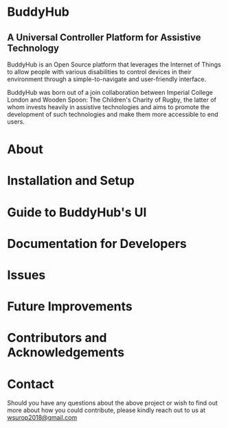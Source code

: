 # BuddyHub
## A Universal Controller Platform for Assistive Technology
BuddyHub is an Open Source platform that leverages the Internet of Things to allow people with various disabilities to control devices in their environment through a simple-to-navigate and user-friendly interface.

BuddyHub was born out of a join collaboration between Imperial College London and Wooden Spoon: The Children's Charity of Rugby, the latter of whom invests heavily in assistive technologies and aims to promote the development of such technologies and make them more accessible to end users.

# About

# Installation and Setup

# Guide to BuddyHub's UI

# Documentation for Developers

# Issues

# Future Improvements

# Contributors and Acknowledgements

# Contact
Should you have any questions about the above project or wish to find out more about how you could contribute, please kindly reach out to us at wsurop2018@gmail.com
